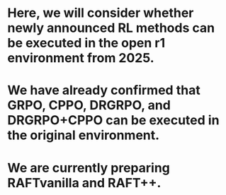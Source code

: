 

# Here, we will consider whether newly announced RL methods can be executed in the open r1 environment from 2025.

# We have already confirmed that GRPO, CPPO, DRGRPO, and DRGRPO+CPPO can be executed in the original environment.

# We are currently preparing RAFTvanilla and RAFT++.
